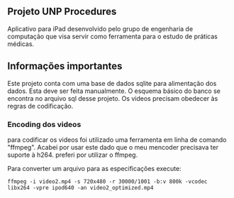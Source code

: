 ## Projeto UNP Procedures

Aplicativo para iPad desenvolvido pelo grupo de engenharia de computação que visa servir como ferramenta para o estudo de práticas médicas.

## Informações importantes
Este projeto conta com uma base de dados sqlite para alimentação dos dados. Esta deve ser feita manualmente. O esquema básico do banco se encontra no arquivo sql desse projeto. Os videos precisam obedecer às regras de codificação.

### Encoding dos videos
para codificar os videos foi utilizado uma ferramenta em linha de comando "ffmpeg". Acabei por usar este dado que o meu mencoder precisava ter suporte à h264. preferi por utilizar o ffmpeg.

Para converter um arquivo para as especificações execute:

    ffmpeg -i video2.mp4 -s 720x480 -r 30000/1001 -b:v 800k -vcodec libx264 -vpre ipod640 -an video2_optimized.mp4
